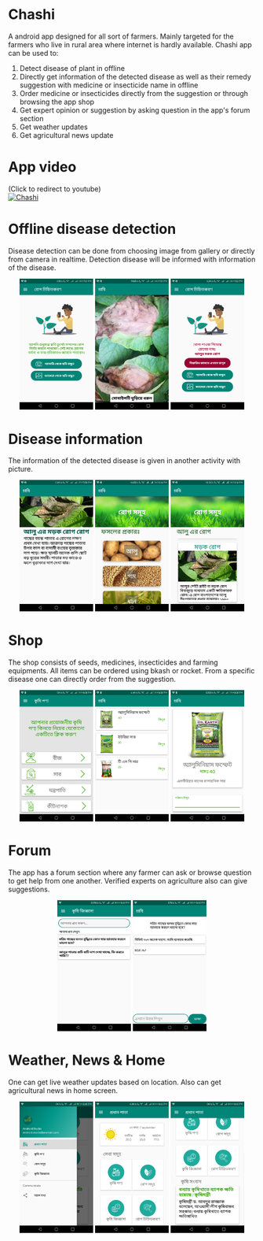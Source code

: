 # Chashi

A android app designed for all sort of farmers. Mainly targeted for the farmers who live in rural area where internet is hardly available.
Chashi app can be used to:

1. Detect disease of plant in offline
2. Directly get information of the detected disease as well as their remedy suggestion with medicine or insecticide name in offline
3. Order medicine or insecticides directly from the suggestion or through browsing the app shop
5. Get expert opinion or suggestion by asking question in the app's forum section
4. Get weather updates
5. Get agricultural news update 

# App video 

(Click to redirect to youtube) </br>
[![Chashi](https://img.youtube.com/vi/RrEePtpJyfo/0.jpg)](https://www.youtube.com/watch?v=RrEePtpJyfo)

# Offline disease detection

Disease detection can be done from choosing image from gallery or directly from camera in realtime. Detection disease will be informed with information of the disease.

<p align="center">
  <img src="/screenshots/1.png" width="150" title="Options to detect disease">
  <img src="/screenshots/2.png" width="150" title="Realtime detection">
  <img src="/screenshots/3.png" width="150" title="Detected disease">
</p>

# Disease information

The information of the detected disease is given in another activity with picture.

<p align="center">
  <img src="/screenshots/6.png" width="150" title="From detected disease">
  <img src="/screenshots/5.png" width="150" title="Browsing plants for disease">
  <img src="/screenshots/4.png" width="150" title="Browsing disease">
</p>

# Shop

The shop consists of seeds, medicines, insecticides and farming equipments. All items can be ordered using bkash or rocket. From a specific disease one can directly order from the suggestion.


<p align="center">
  <img src="/screenshots/7.png" width="150" title="In shop">
  <img src="/screenshots/8.png" width="150" title="Seeds">
  <img src="/screenshots/9.png" width="150" title="A particular seed">
</p>

# Forum

The app has a forum section where any farmer can ask or browse question to get help from one another. Verified experts on agriculture also can give suggestions.

<p align="center">
  <img src="/screenshots/10.png" width="150" title="Questions">
  <img src="/screenshots/11.png" width="150" title="Answers">
</p>

# Weather, News & Home

One can get live weather updates based on location. Also can get agricultural news in home screen.

<p align="center">
  <img src="/screenshots/12.png" width="150" title="From detected disease">
  <img src="/screenshots/13.png" width="150" title="Browsing plants for disease">
  <img src="/screenshots/14.png" width="150" title="Browsing plants for disease">
</p>

